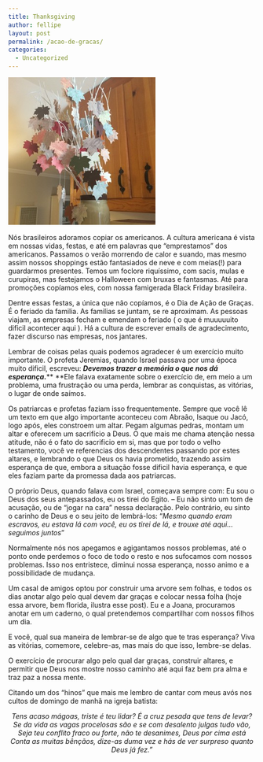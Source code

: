 ```yaml
---
title: Thanksgiving
author: fellipe
layout: post
permalink: /acao-de-gracas/
categories:
  - Uncategorized
---
```

[<img alt="10256495_800042343390840_2508863785232486101_n" src="/img/posts/2014/11/10256495_800042343390840_2508863785232486101_n-300x300.jpg" width="300" height="300" />][1]

Nós brasileiros adoramos copiar os americanos. A cultura americana é vista em nossas vidas, festas, e até em palavras que &#8220;emprestamos&#8221; dos americanos. Passamos o verão morrendo de calor e suando, mas mesmo assim nossos shoppings estão fantasiados de neve e com meias(!) para guardarmos presentes. Temos um foclore riquíssimo, com sacis, mulas e curupiras, mas festejamos o Halloween com bruxas e fantasmas. Até para promoções copíamos eles, com nossa famigerada Black Friday brasileira.

Dentre essas festas, a única que não copíamos, é o Dia de Ação de Graças. É o feriado da familia. As familias se juntam, se re aproximam. As pessoas viajam, as empresas fecham e emendam o feriado ( o que é muuuuuito dificil acontecer aqui ). Há a cultura de escrever emails de agradecimento, fazer discurso nas empresas, nos jantares.

Lembrar de coisas pelas quais podemos agradecer é um exercício muito importante. O profeta Jeremias, quando Israel passava por uma época muito dificil, escreveu: ***Devemos trazer a memória o que nos dá esperança.***** **Ele falava exatamente sobre o exercício de, em meio a um problema, uma frustração ou uma perda, lembrar as conquistas, as vitórias, o lugar de onde saímos.

Os patriarcas e profetas faziam isso frequentemente. Sempre que você lê um texto em que algo importante aconteceu com Abraão, Isaque ou Jacó, logo após, eles constroem um altar. Pegam algumas pedras, montam um altar e oferecem um sacrifício a Deus. O que mais me chama atenção nessa atitude, não é o fato do sacrificio em si, mas que por todo o velho testamento, você ve referencias dos descendentes passando por estes altares, e lembrando o que Deus os havia prometido, trazendo assim esperança de que, embora a situação fosse dificil havia esperança, e que eles faziam parte da promessa dada aos patriarcas.

O próprio Deus, quando falava com Israel, começava sempre com: Eu sou o Deus dos seus antepassados, eu os tirei do Egito. &#8211; Eu não sinto um tom de acusação, ou de &#8220;jogar na cara&#8221; nessa declaração. Pelo contrário, eu sinto o carinho de Deus e o seu jeito de lembrá-los: &#8220;*Mesmo quando eram escravos, eu estava lá com você, eu os tirei de lá, e trouxe até aqui&#8230; seguimos juntos*&#8221;

Normalmente nós nos apegamos e agigantamos nossos problemas, até o ponto onde perdemos o foco de todo o resto e nos sufocamos com nossos problemas. Isso nos entristece, diminui nossa esperança, nosso animo e a possibilidade de mudança.

<span style="font-size: 1em;">Um casal de amigos optou por construir uma arvore sem folhas, e todos os dias anotar algo pelo qual devem dar graças e colocar nessa folha (hoje essa arvore, bem florida, ilustra esse post). Eu e a Joana, procuramos anotar em um caderno, o qual pretendemos compartilhar com nossos filhos um dia.</span>

E você, qual sua maneira de lembrar-se de algo que te tras esperança? Viva as vitórias, comemore, celebre-as, mas mais do que isso, lembre-se delas.

O exercício de procurar algo pelo qual dar graças, construir altares, e permitir que Deus nos mostre nosso caminho até aqui faz bem pra alma e traz paz a nossa mente.

<p style="text-align: left;">
  Citando um dos &#8220;hinos&#8221; que mais me lembro de cantar com meus avós nos cultos de domingo de manhã na igreja batista:
</p>

<p style="text-align: center;">
  <em><span style="font-size: 1em;">Tens acaso mágoas, triste é teu lidar? É a cruz pesada que tens de levar?<br /> </span></em><em><span style="font-size: 1em;">Se da vida as vagas procelosas são e se </span>com desalento julgas tudo vão,<br /> </em><em style="font-size: 1em;">Seja teu conflito fraco ou forte, não te desanimes, Deus por cima está<br /> </em><em style="font-size: 1em;"><span style="font-size: 1em;">Conta as muitas bênçãos, dize-as duma vez e h</span><span style="font-size: 1em;">ás de ver surpreso quanto Deus já fez.&#8221;</span></em>
</p>

&nbsp;

&nbsp;

 [1]: /img/posts/2014/11/10256495_800042343390840_2508863785232486101_n.jpg